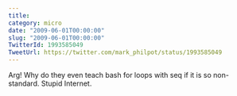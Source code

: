```yaml
---
title: 
category: micro
date: "2009-06-01T00:00:00"
slug: "2009-06-01T00:00:00"
TwitterId: 1993585049
TweetUrl: https://twitter.com/mark_philpot/status/1993585049
---
```


Arg! Why do they even teach bash for loops with seq if it is so non-standard.
Stupid Internet.
